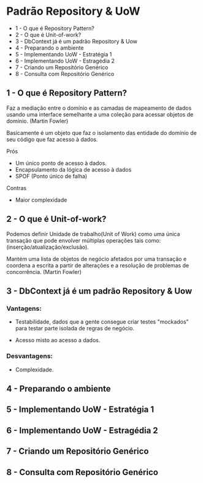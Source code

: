 # Padrão Repository & UoW

* 1 - O que é Repository Pattern?
* 2 - O que é Unit-of-work?
* 3 - DbContext já é um padrão Repository & Uow
* 4 - Preparando o ambiente
* 5 - Implementando UoW - Estratégia 1
* 6 - Implementando UoW - Estragédia 2
* 7 - Criando um Repositório Genérico
* 8 - Consulta com Repositório Genérico 


## 1 - O que é Repository Pattern?

Faz a mediação entre o domínio e as camadas de mapeamento de dados
usando uma interface semelhante a uma coleção para acessar objetos de domínio.
(Martin Fowler)

Basicamente é um objeto que faz o isolamento das entidade do domínio de seu código que faz acesso à dados.

Prós
* Um único ponto de acesso à dados.
* Encapsulamento da lógica de acesso à dados
* SPOF (Ponto único de falha)

Contras
* Maior complexidade

## 2 - O que é Unit-of-work?

Podemos definir Unidade de trabalho(Unit of Work) como uma única transação
que pode envolver múltiplas operações tais como: (inserção/atualização/exclusão).

Mantém uma lista de objetos de negócio afetados por uma transação e coordena a 
escrita a partir de alterações e a resolução de problemas de concorrência. (Martin Fowler)

## 3 - DbContext já é um padrão Repository & Uow

### Vantagens:

* Testabilidade, dados que a gente consegue criar testes "mockados" para testar
parte isolada de regras de negócio.

* Acesso misto ao acesso a dados.

### Desvantagens:
* Complexidade.


## 4 - Preparando o ambiente



## 5 - Implementando UoW - Estratégia 1



## 6 - Implementando UoW - Estragédia 2



## 7 - Criando um Repositório Genérico



## 8 - Consulta com Repositório Genérico 


